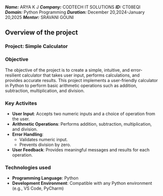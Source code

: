 ***Name:*** ARYA K J
***Company:*** CODTECH IT SOLUTIONS
***ID:*** CT08EQI
***Domain:*** Python Programming
***Duration:*** December 20,2024-January 20,2025
***Mentor:*** SRAVANI GOUNI


## Overview of the project

### Project: Simple Calculator

### Objective
The objective of the project is to create a simple, intuitive, and error-resilient calculator that takes user input, performs calculations, and provides accurate results.
This project implements a user-friendly calculator in Python to perform basic arithmetic operations such as addition, subtraction, multiplication, and division.


### Key Activites
- **User Input**: Accepts two numeric inputs and a choice of operation from the user.
- **Arithmetic Operations**: Performs addition, subtraction, multiplication, and division.
- **Error Handling**:
  - Validates numeric input.
  - Prevents division by zero.
- **User Feedback**: Provides meaningful messages and results for each operation.


### Technologies used
- **Programming Language**: Python
- **Development Environment**: Compatible with any Python environment (e.g., VS Code, PyCharm)
